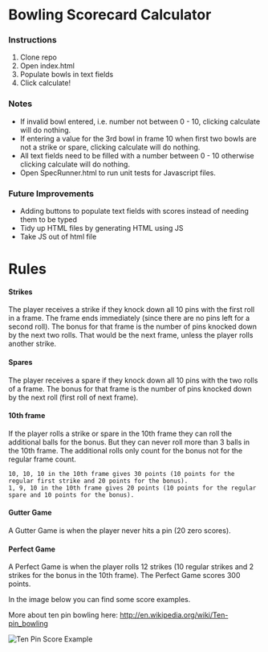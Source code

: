 
Bowling Scorecard Calculator
===========================

### Instructions

1. Clone repo
2. Open index.html
3. Populate bowls in text fields
4. Click calculate!


### Notes
- If invalid bowl entered, i.e. number not between 0 - 10, clicking calculate will do nothing.
- If entering a value for the 3rd bowl in frame 10 when first two bowls are not a strike or spare, clicking calculate will do nothing.
- All text fields need to be filled with a number between 0 - 10 otherwise clicking calculate will do nothing.
- Open SpecRunner.html to run unit tests for Javascript files.

### Future Improvements

- Adding buttons to populate text fields with scores instead of needing them to be typed
- Tidy up HTML files by generating HTML using JS
- Take JS out of html file



Rules
=====

#### Strikes

The player receives a strike if they knock down all 10 pins with the first roll in a frame. The frame ends immediately (since there are no pins left for a second roll). The bonus for that frame is the number of pins knocked down by the next two rolls. That would be the next frame, unless the player rolls another strike.

#### Spares

The player receives a spare if they knock down all 10 pins with the two rolls of a frame. The bonus for that frame is the number of pins knocked down by the next roll (first roll of next frame).

#### 10th frame

If the player rolls a strike or spare in the 10th frame they can roll the additional balls for the bonus. But they can never roll more than 3 balls in the 10th frame. The additional rolls only count for the bonus not for the regular frame count.

    10, 10, 10 in the 10th frame gives 30 points (10 points for the regular first strike and 20 points for the bonus).
    1, 9, 10 in the 10th frame gives 20 points (10 points for the regular spare and 10 points for the bonus).

#### Gutter Game

A Gutter Game is when the player never hits a pin (20 zero scores).

#### Perfect Game

A Perfect Game is when the player rolls 12 strikes (10 regular strikes and 2 strikes for the bonus in the 10th frame). The Perfect Game scores 300 points.

In the image below you can find some score examples.

More about ten pin bowling here: http://en.wikipedia.org/wiki/Ten-pin_bowling

![Ten Pin Score Example](images/example_ten_pin_scoring.png)
